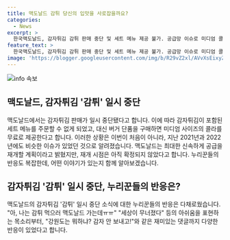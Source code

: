```yaml
---
title: 맥도날드 감튀 당신의 입맛을 사로잡을까요?
categories:
  - News
excerpt: >
  한국맥도날드, 감자튀김 감튀 판매 중단 및 세트 메뉴 제공 불가. 공급망 이슈로 미디엄 콜라 무료 증정 및 공급 재개에 노력. 과거 판매 중단 사례도. 네티즌들의 아쉬움과 관련 댓글들이 쏟아지고 있음.
feature_text: >
  한국맥도날드, 감자튀김 감튀 판매 중단 및 세트 메뉴 제공 불가. 공급망 이슈로 미디엄 콜라 무료 증정 및 공급 재개에 노력. 과거 판매 중단 사례도. 네티즌들의 아쉬움과 관련 댓글들이 쏟아지고 있음.
image: 'https://blogger.googleusercontent.com/img/b/R29vZ2xl/AVvXsEixyZcFfHzMRdzZMjFBmAUKJYCLCGyLL1o632UiGVXcaFdKo_bkvkuCioo0uUKlGfBVcT3P84aROyZIXSBEx3Aw5nCQ3pTgDom1WDC4m8eifvWiAmWEEVb4x6G_l8C0QH225ldMjyaFvpxGEBGNO37VmDTDMHGhJPq73UglMfDca1-0aw/s1600/blogspot.png'
---
```


<p><img src="https://blogger.googleusercontent.com/img/b/R29vZ2xl/AVvXsEixyZcFfHzMRdzZMjFBmAUKJYCLCGyLL1o632UiGVXcaFdKo_bkvkuCioo0uUKlGfBVcT3P84aROyZIXSBEx3Aw5nCQ3pTgDom1WDC4m8eifvWiAmWEEVb4x6G_l8C0QH225ldMjyaFvpxGEBGNO37VmDTDMHGhJPq73UglMfDca1-0aw/s1600/blogspot.png" alt="info 속보" /></p>

<h2 data-ke-size="size26">맥도날드, 감자튀김 '감튀' 일시 중단</h2>

<p data-ke-size="size16">맥도날드에서는 감자튀김 판매가 일시 중단됐다고 합니다. 이에 따라 감자튀김이 포함된 세트 메뉴를 주문할 수 없게 되었고, 대신 버거 단품을 구매하면 미디엄 사이즈의 콜라를 무료로 제공한다고 합니다. 이러한 상황은 이번이 처음이 아니라, 지난 2021년과 2022년에도 비슷한 이슈가 있었던 것으로 알려졌습니다. 맥도날드는 최대한 신속하게 공급을 재개할 계획이라고 밝혔지만, 재개 시점은 아직 확정되지 않았다고 합니다. 누리꾼들의 반응도 복잡한데, 어떤 이야기가 있는지 함께 알아보겠습니다.</p>

<h2 data-ke-size="size26">감자튀김 '감튀' 일시 중단, 누리꾼들의 반응은?</h2>

<p data-ke-size="size16">맥도날드의 감자튀김 '감튀' 일시 중단 소식에 대한 누리꾼들의 반응은 다채로웠습니다. "아, 나는 감튀 먹으러 맥도날드 가는데ㅠㅠ" "세상이 무너졌다" 등의 아쉬움을 표현하는 목소리부터, "강원도는 뭐하냐? 감자 안 보내고!"와 같은 재미있는 댓글까지 다양한 반응이 있었다고 합니다.</p>

